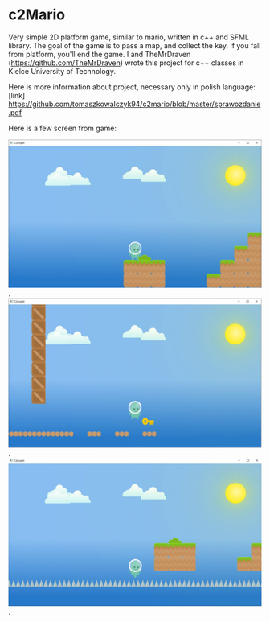 # c2Mario

Very simple 2D platform game, similar to mario, written in c++ and SFML library. 
The goal of the game is to pass a map, and collect the key. If you fall from platform, you'll end the game.
I and TheMrDraven (https://github.com/TheMrDraven) wrote this project for c++ classes in Kielce University of Technology.

Here is more information about project, necessary only in polish language: 
[link] https://github.com/tomaszkowalczyk94/c2mario/blob/master/sprawozdanie.pdf

Here is a few screen from game:

![screen1](https://raw.githubusercontent.com/tomaszkowalczyk94/c2mario/master/screen1.PNG).
![screen1](https://raw.githubusercontent.com/tomaszkowalczyk94/c2mario/master/screen2.PNG).
![screen1](https://raw.githubusercontent.com/tomaszkowalczyk94/c2mario/master/screen3.PNG).
